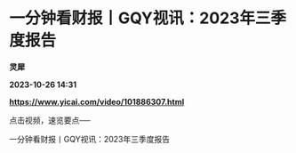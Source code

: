 # 一分钟看财报丨GQY视讯：2023年三季度报告
**灵犀**

**2023-10-26 14:31**

**https://www.yicai.com/video/101886307.html**

点击视频，速览要点──

一分钟看财报丨GQY视讯：2023年三季度报告